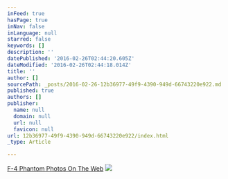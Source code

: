 ```yaml
---
inFeed: true
hasPage: true
inNav: false
inLanguage: null
starred: false
keywords: []
description: ''
datePublished: '2016-02-26T02:44:20.605Z'
dateModified: '2016-02-26T02:44:18.014Z'
title: ''
author: []
sourcePath: _posts/2016-02-26-12b36977-49f9-4390-949d-66743220e922.md
published: true
authors: []
publisher:
  name: null
  domain: null
  url: null
  favicon: null
url: 12b36977-49f9-4390-949d-66743220e922/index.html
_type: Article

---
```

[F-4 Phantom Photos On The Web][0]
![](https://s3-us-west-2.amazonaws.com/the-grid-img/p/15529b967dfb25c9459e613d7c149d9353cd5fe2.jpg)

[0]: null